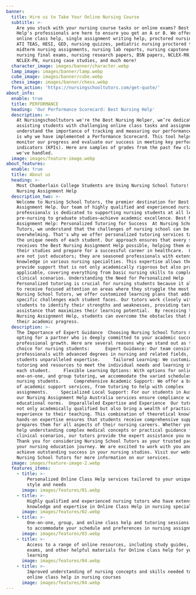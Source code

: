 ```yaml
---
banner:
  title: Hire us to Take Your Online Nursing Course
  subtitle: >-
    Are you stuck with your nursing course tasks or online exams? Best Nursing
    Help's professionals are here to ensure you get an A or B. We offer entire
    online class help, single assignment writing help, proctored nursing exams,
    ATI TEAS, HESI, GED, nursing quizzes, pediatric nursing proctored tests,
    midterm nursing assignments, nursing lab reports, nursing capstone projects,
    nursing final exams, nursing research papers, BSN papers, NCLEX-RN,
    NCLEX-PN, nursing case studies, and much more!
  character_image: images/banner/character.webp
  lamp_image: images/banner/lamp.webp
  cube_image: images/banner/cube.webp
  chess_image: images/banner/chess.webp
  form_action: 'https://nursingschooltutors.com/get-quote/'
about_info:
  enable: true
  title: PERFORMANCE
  heading: 'Our Performance Scorecard: Best Nursing Help'
  description: >-
    At Nursingschooltutors we're the Best Nursing Helper, we’re dedicated to
    assisting students with challenging online class tasks and assignments. We
    understand the importance of tracking and measuring our performance, which
    is why we have implemented a Performance Scorecard. This tool helps us
    monitor our progress and evaluate our success in meeting key performance
    indicators (KPIs). Here are samples of grades from the past few classes
    we've handled.
  image: images/feature-image.webp
about_features:
  enable: true
  title: About us
  heading: >-
    Most Chamberlain College Students are Using Nursing School Tutors! Best
    Nursing Assignment Help
  description_two: >-
    Welcome to Nursing School Tutors, the premier destination for Best Nursing
    Assignment Help. Our team of highly qualified and experienced nursing
    professionals is dedicated to supporting nursing students at all levels—from
    pre-nursing to graduate studies—achieve academic excellence. Best Nursing
    Assignment Help: Personalized Tutoring for Success  At Nursing School
    Tutors, we understand that the challenges of nursing school can be
    overwhelming. That's why we offer personalized tutoring services tailored to
    the unique needs of each student. Our approach ensures that every student
    receives the Best Nursing Assignment Help possible, helping them excel in
    their studies and prepare for a successful career in healthcare.  Our tutors
    are not just educators; they are seasoned professionals with extensive
    knowledge in various nursing specialties. This expertise allows them to
    provide support that is not only academically rigorous but also practically
    applicable, covering everything from basic nursing skills to complex
    clinical scenarios. Understanding the Need for Personalized Help 
    Personalized tutoring is crucial for nursing students because it allows them
    to receive focused attention on areas where they struggle the most. At
    Nursing School Tutors, we offer customized learning plans that address the
    specific challenges each student faces. Our tutors work closely with
    students to identify their strengths and weaknesses, providing targeted
    assistance that maximizes their learning potential.  By receiving the Best
    Nursing Assignment Help, students can overcome the obstacles that hinder
    their academic progress. 
  description: >-
    The Importance of Expert Guidance  Choosing Nursing School Tutors means
    opting for a partner who is deeply committed to your academic success and
    professional growth. Here are several reasons why we stand out as the best
    choice for nursing students:      Expert Guidance: Our team consists of
    professionals with advanced degrees in nursing and related fields, offering
    students unparalleled expertise.     Tailored Learning: We customize our
    tutoring and resources to meet the individual needs and learning styles of
    each student.     Flexible Learning Options: With options for online,
    one-on-one, and group tutoring, we accommodate the varied schedules of
    nursing students.     Comprehensive Academic Support: We offer a broad range
    of academic support services, from tutoring to help with complex
    assignments.     Specialized Local Support: For our students in Australia,
    our Nursing Assignment Help Australia services ensure compliance with local
    educational norms.  Unparalleled Expertise and Experience  Our tutors are
    not only academically qualified but also bring a wealth of practical
    experience to their teaching. This combination of theoretical knowledge and
    hands-on expertise ensures that students receive comprehensive support that
    prepares them for all aspects of their nursing careers. Whether you need
    help understanding complex medical concepts or practical guidance for
    clinical scenarios, our tutors provide the expert assistance you need. 
    Thank you for considering Nursing School Tutors as your trusted partner in
    your nursing education journey. We are excited to work with you and help you
    achieve outstanding success in your nursing studies. Visit our website at
    Nursing School Tutors for more information on our services. 
  image: images/feature-image-2.webp
  features_items:
    - title: >-
        Personalized Online Class Help services tailored to your unique learning
        style and needs
      image: images/features/01.webp
    - title: >-
        Highly qualified and experienced nursing tutors who have extensive
        knowledge and expertise in Online Class Help in nursing specialties
      image: images/features/02.webp
    - title: >-
        One-on-one, group, and online class help and tutoring sessions available
        to accommodate your schedule and preferences in nursing assignments.
      image: images/features/03.webp
    - title: >-
        Access to a range of online resources, including study guides, practice
        exams, and other helpful materials for Online class help for your
        learning
      image: images/features/04.webp
    - title: >-
        Improved understanding of nursing concepts and skills needed to succeed
        online class help in nursing courses
      image: images/features/04.webp
---
```



